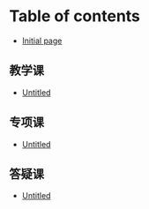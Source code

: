 # Table of contents

* [Initial page](README.md)

## 教学课

* [Untitled](jiao-xue-ke/untitled.md)

## 专项课

* [Untitled](zhuan-xiang-ke/untitled.md)

## 答疑课

* [Untitled](da-yi-ke/untitled.md)

